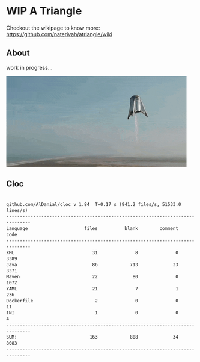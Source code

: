 # WIP A Triangle

  Checkout the wikipage to know more: https://github.com/naterivah/atriangle/wiki

  ## About
  work in progress...

  ![Screenshot](./docs/starhopper.gif?raw=true?style=center)

  ## Cloc 
 ``` 
 
github.com/AlDanial/cloc v 1.84  T=0.17 s (941.2 files/s, 51533.0 lines/s)
-------------------------------------------------------------------------------
Language                     files          blank        comment           code
-------------------------------------------------------------------------------
XML                             31              8              0           3389
Java                            86            713             33           3371
Maven                           22             80              0           1072
YAML                            21              7              1            236
Dockerfile                       2              0              0             11
INI                              1              0              0              4
-------------------------------------------------------------------------------
SUM:                           163            808             34           8083
------------------------------------------------------------------------------- 
 ```
